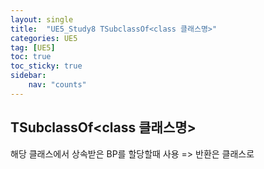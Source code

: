 ```yaml
---
layout: single
title:  "UE5_Study8 TSubclassOf<class 클래스명>"
categories: UE5
tag: [UE5]
toc: true
toc_sticky: true
sidebar:
    nav: "counts"
---
```


## TSubclassOf<class 클래스명>

해당 클래스에서 상속받은 BP를 할당할때 사용 => 반환은 클래스로

